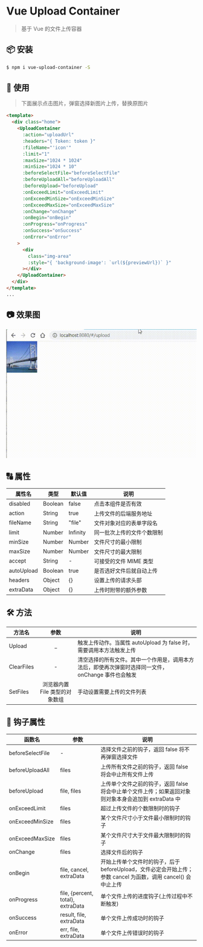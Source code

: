 <!--
 * @Author: Billy
 * @Date: 2023-03-10 10:12:59
 * @LastEditors: Billy
 * @LastEditTime: 2023-04-20 09:12:34
 * @Description: 请输入
-->
# Vue Upload Container

> 基于 Vue 的文件上传容器

## 📦 安装

``` bash
$ npm i vue-upload-container -S
```

## 🔨 使用

> 下面展示点击图片，弹窗选择新图片上传，替换原图片

```html
<template>
  <div class="home">
    <UploadContainer
      :action="uploadUrl"
      :headers="{ Token: token }"
      :fileName="'icon'"
      :limit="1"
      :maxSize="1024 * 1024"
      :minSize="1024 * 10"
      :beforeSelectFile="beforeSelectFile"
      :beforeUploadAll="beforeUploadAll"
      :beforeUpload="beforeUpload"
      :onExceedLimit="onExceedLimit"
      :onExceedMinSize="onExceedMinSize"
      :onExceedMaxSize="onExceedMaxSize"
      :onChange="onChange"
      :onBegin="onBegin"
      :onProgress="onProgress"
      :onSuccess="onSuccess"
      :onError="onError"
    >
      <div
        class="img-area"
        :style="{ 'background-image': `url(${previewUrl})` }"
      ></div>
    </UploadContainer>
  </div>
</template>
...
```

## 📷 效果图

![效果图1](https://raw.githubusercontent.com/ChenChengbi/screen-shots/main/vue-upload-container/vue-upload-container-screenshot-1.gif)

## 🔠 属性
| 属性名     | 类型    | 默认值   | 说明                       |
|------------|---------|----------|----------------------------|
| disabled   | Boolean | false    | 点击本组件是否有效         |
| action     | String  | true     | 上传文件的后端服务地址     |
| fileName   | String  | "file"   | 文件对象对应的表单字段名   |
| limit      | Number  | Infinity | 同一批次上传的文件个数限制 |
| minSize    | Number  | Number   | 文件尺寸的最小限制         |
| maxSize    | Number  | Number   | 文件尺寸的最大限制         |
| accept     | String  | -        | 可接受的文件 MIME 类型     |
| autoUpload | Boolean | true     | 是否选好文件后就自动上传   |
| headers    | Object  | {}       | 设置上传的请求头部         |
| extraData  | Object  | {}       | 上传时附带的额外参数       |

## 🛠️ 方法
| 方法名     |              参数              | 说明                                                                                                 |
|------------|:------------------------------:|------------------------------------------------------------------------------------------------------|
| Upload     |               _                | 触发上传动作。当属性 autoUpload 为 false 时，需要调用本方法触发上传                                  |
| ClearFiles |               -                | 清空选择的所有文件。其中一个作用是，调用本方法后，即使再次弹窗时选择同一文件， onChange 事件也会触发 |
| SetFiles   | 浏览器内置 File 类型的对象数组 | 手动设置需要上传的文件列表                                                                           |

## 🎣 钩子属性
| 函数名           | 参数                              | 说明                                                                                                          |
|------------------|-----------------------------------|---------------------------------------------------------------------------------------------------------------|
| beforeSelectFile | -                                 | 选择文件之前的钩子，返回 false 将不再弹窗选择文件                                                             |
| beforeUploadAll  | files                             | 上传所有文件之前的钩子，返回 false 将会中止所有文件上传                                                       |
| beforeUpload     | file, files                       | 上传单个文件之前的钩子，返回 false 将会中止单个文件上传；如果返回对象则对象本身会追加到 extraData 中          |
| onExceedLimit    | files                             | 超过上传文件的个数限制时的钩子                                                                                |
| onExceedMinSize  | files                             | 某个文件尺寸小于文件最小限制时的钩子                                                                          |
| onExceedMaxSize  | files                             | 某个文件尺寸大于文件最大限制时的钩子                                                                          |
| onChange         | files                             | 选择文件后的钩子                                                                                              |
| onBegin          | file, cancel, extraData           | 开始上传单个文件时的钩子，后于 beforeUpload，文件必定会开始上传；参数 cancel 为函数，调用 cancel() 会中止上传 |
| onProgress       | file, {percent, total}, extraData | 单个文件上传的进度钩子(上传过程中不断触发)                                                                    |
| onSuccess        | result, file, extraData           | 单个文件上传成功时的钩子                                                                                      |
| onError          | err, file, extraData              | 单个文件上传错误时的钩子                                                                                      |
